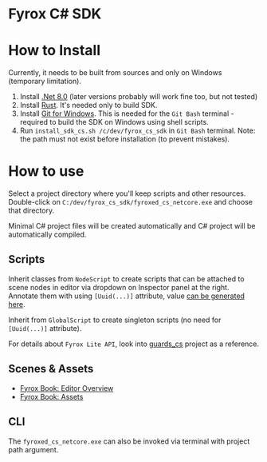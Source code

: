 # Fyrox C# SDK

# How to Install
Currently, it needs to be built from sources and only on Windows (temporary limitation).

1. Install [.Net 8.0](https://dotnet.microsoft.com/en-us/download/dotnet/thank-you/sdk-8.0.410-windows-x64-installer) (later versions probably will work fine too, but not tested)
2. Install [Rust](https://rustup.rs/). It's needed only to build SDK.
3. Install [Git for Windows](https://git-scm.com/downloads). This is needed for the `Git Bash` terminal - required to build the SDK on Windows using shell scripts.
4. Run `install_sdk_cs.sh /c/dev/fyrox_cs_sdk` in `Git Bash` terminal. Note: the path must not exist before installation (to prevent mistakes).

# How to use

Select a project directory where you'll keep scripts and other resources. Double-click on `C:/dev/fyrox_cs_sdk/fyroxed_cs_netcore.exe` and choose that directory. 

Minimal C# project files will be created automatically and C# project will be automatically compiled.

## Scripts
Inherit classes from `NodeScript` to create scripts that can be attached to scene nodes in editor via dropdown on Inspector panel at the right. Annotate them with using `[Uuid(...)]` attribute, value [can be generated here](https://www.uuidgenerator.net/).

Inherit from `GlobalScript` to create singleton scripts (no need for `[Uuid(...)]` attribute).

For details about `Fyrox Lite API`, look into [guards_cs](showcase/guards_cs) project as a reference.

## Scenes & Assets
* [Fyrox Book: Editor Overview](https://fyrox-book.github.io/beginning/editor_overview.html)
* [Fyrox Book: Assets](https://fyrox-book.github.io/beginning/assets.html)

## CLI
The `fyroxed_cs_netcore.exe` can also be invoked via terminal with project path argument.

